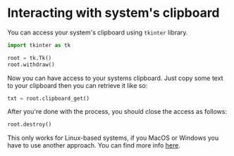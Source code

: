 # Interacting with system's clipboard

You can access your system's clipboard using `tkinter` library.

```python
import tkinter as tk

root = tk.Tk()
root.withdraw()
```

Now you can have access to your systems clipboard. Just copy some text to your
clipboard then you can retrieve it like so:

```python
txt = root.clipboard_get()
```

After you're done with the process, you should close the access as follows:

```python
root.destroy()
```

This only works for Linux-based systems, if you MacOS or Windows you have to use
another approach. You can find more info
[here](https://github.com/mattvonrocketstein/smash/blob/master/smashlib/ipy3x/lib/clipboard.py).
